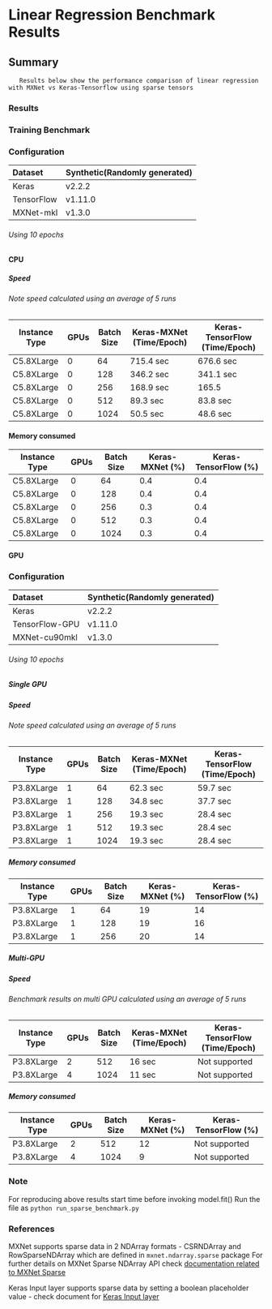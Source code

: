 # Linear Regression Benchmark Results 

## Summary
```
   Results below show the performance comparison of linear regression with MXNet vs Keras-Tensorflow using sparse tensors
```                                                   

### Results
### Training Benchmark
### Configuration
| Dataset          | Synthetic(Randomly generated)                                |
| :--------------- | :----------------------------------------------------------- |
| Keras            | v2.2.2                                                      |
| TensorFlow       | v1.11.0                                                     |
| MXNet-mkl         | v1.3.0   

###### Using 10 epochs
#### CPU
##### Speed
###### Note speed calculated using an average of 5 runs
| Instance Type | GPUs  | Batch Size  | Keras-MXNet (Time/Epoch) | Keras-TensorFlow (Time/Epoch)  |
|-----|-----|-----|-----|-----|
| C5.8XLarge |   0  | 64  | 715.4 sec | 676.6 sec
| C5.8XLarge |   0  | 128 | 346.2 sec | 341.1 sec 
| C5.8XLarge |   0  | 256 | 168.9 sec | 165.5
| C5.8XLarge |   0  | 512 | 89.3 sec | 83.8 sec 
| C5.8XLarge |   0  | 1024 | 50.5 sec | 48.6 sec

#### Memory consumed
| Instance Type | GPUs  | Batch Size | Keras-MXNet (%) | Keras-TensorFlow (%)  |
|-----|-----|-----|-----|-----|
| C5.8XLarge |   0  | 64  | 0.4 | 0.4 |
| C5.8XLarge |   0  | 128 | 0.4 | 0.4 | 
| C5.8XLarge |   0  | 256 | 0.3 | 0.4  |
| C5.8XLarge |   0  | 512 | 0.3 | 0.4 |
| C5.8XLarge |   0  | 1024 | 0.3 | 0.4 |

#### GPU
### Configuration
| Dataset          | Synthetic(Randomly generated)                                |
| :--------------- | :----------------------------------------------------------- |
| Keras            | v2.2.2                                                      |
| TensorFlow-GPU   | v1.11.0                                                      |
| MXNet-cu90mkl    | v1.3.0   

###### Using 10 epochs
##### Single GPU
##### Speed
###### Note speed calculated using an average of 5 runs
| Instance Type | GPUs  | Batch Size  | Keras-MXNet (Time/Epoch) | Keras-TensorFlow (Time/Epoch)  |
|-----|-----|-----|-----|-----|
| P3.8XLarge |   1  | 64  | 62.3 sec | 59.7 sec
| P3.8XLarge |   1  | 128 | 34.8 sec | 37.7 sec 
| P3.8XLarge |   1  | 256 | 19.3 sec | 28.4 sec
| P3.8XLarge |   1  | 512 | 19.3 sec | 28.4 sec
| P3.8XLarge |   1  | 1024 | 19.3 sec | 28.4 sec

##### Memory consumed
| Instance Type | GPUs  | Batch Size | Keras-MXNet (%) | Keras-TensorFlow (%)  |
|-----|-----|-----|-----|-----|
| P3.8XLarge |   1  | 64  | 19 | 14
| P3.8XLarge |   1  | 128 | 19 | 16
| P3.8XLarge |   1  | 256 | 20 | 14

##### Multi-GPU
##### Speed
###### Benchmark results on multi GPU calculated using an average of 5 runs
| Instance Type | GPUs  | Batch Size | Keras-MXNet (Time/Epoch) | Keras-TensorFlow (Time/Epoch)  |
|-----|-----|-----|-----|-----|
| P3.8XLarge |   2  | 512 | 16 sec | Not supported
| P3.8XLarge |   4  | 1024  | 11 sec | Not supported

##### Memory consumed
| Instance Type | GPUs  | Batch Size | Keras-MXNet (%) | Keras-TensorFlow (%)  |
|-----|-----|-----|-----|-----|
| P3.8XLarge |  2  | 512 | 12  | Not supported
| P3.8XLarge |  4  | 1024 | 9 | Not supported

### Note
For reproducing above results start time before invoking model.fit()
Run the file as `python run_sparse_benchmark.py`

### References
MXNet supports sparse data in 2 NDArray formats - CSRNDArray and RowSparseNDArray which are defined in `mxnet.ndarray.sparse` package
For further details on MXNet Sparse NDArray API check [documentation related to MXNet Sparse](https://mxnet.incubator.apache.org/api/python/ndarray/sparse.html)

Keras Input layer supports sparse data by setting a boolean placeholder value - check document for [Keras Input layer](https://keras.io/layers/core/#input)
